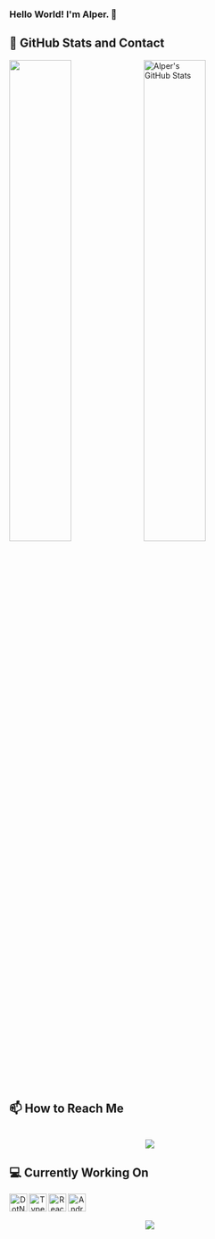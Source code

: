 ### Hello World! I'm Alper. 👋


## 📌 GitHub Stats and Contact
<div>
<img align="center" width="47%" src="https://github-readme-stats.vercel.app/api/top-langs/?username=alperTunca&hide_border=true&layout=compact&langs_count=6&hide=html,css" />
<img align="center" width="47%" src="https://github-readme-stats.vercel.app/api?username=alperTunca&&show_icons=true&hide_border=true&line_height=30.3&count_private=true&hide=contribs" alt="Alper's GitHub Stats" />
</div>

## 📫 How to Reach Me
<p align="center">
    <a href="https://www.linkedin.com/in/alper-tunca-419611173/"><br/>
    <img src="https://img.shields.io/badge/linkedin-%230077B5.svg?&style=for-the-badge&logo=linkedin&logoColor=white" /><br/>
  </a>
</p>

## :computer: Currently Working On
<p align="center">
        <a href="https://dotnet.microsoft.com/" target="_blank"> <img align="left" src="https://static.bndy.net/images/logos/dotnet.svg" alt="DotNet" height="32px"/> </a>
        <a href="https://www.typescriptlang.org/" target="_blank"><img align="left" alt="Typescript" height ="32px" src="https://static.bndy.net/images/logos/typescript.png"></a>
        <a href="https://reactjs.org/" target="_blank"> <img align="left" alt="React" height ="32px" src="https://static.bndy.net/images/logos/react.png"></a>
        <a href="https://developer.android.com" target="_blank"> <img align="left" alt="Android" height ="32px" src="https://static.bndy.net/images/logos/android.png"> </a>   
</p>

<br/>
<br/>

<p align="center">
    <a href="https://github.com/alperTunca/github-profile-views-counter">
        <img src="https://komarev.com/ghpvc/?username=alperTunca">
    </a>
</p>

